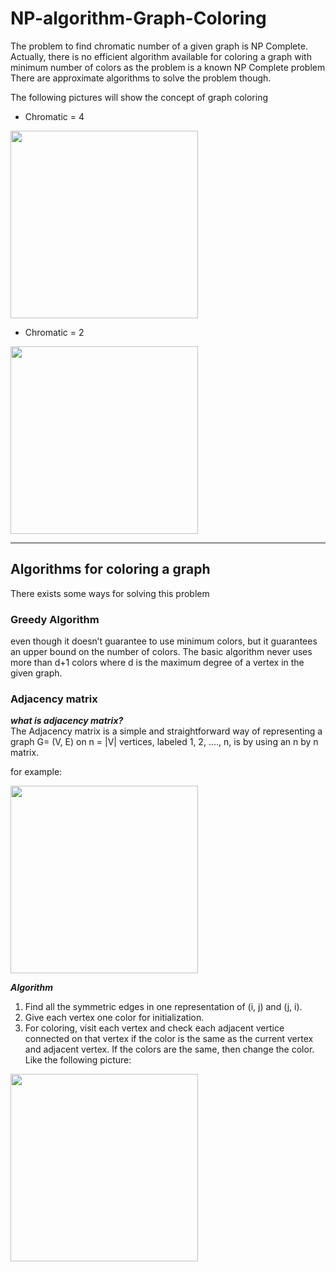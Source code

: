 # NP-algorithm-Graph-Coloring
The problem to find chromatic number of a given graph is NP Complete.  
Actually, there is no efficient algorithm available for coloring a graph with 
minimum number of colors as the problem is a known NP Complete problem
There are approximate algorithms to solve the problem though.

The following pictures will show the concept of graph coloring

 * Chromatic = 4

<img src="https://miro.medium.com/max/1400/1*RepNCTGsjs0SxeVPSzjguA.png" width="300">

 * Chromatic = 2

<img src="https://miro.medium.com/max/1400/1*CypxIsqimS2lSje756LaYQ.png" width="300">
 
***

## Algorithms for coloring a graph
There exists some ways for solving this problem  

### Greedy Algorithm  
even though it doesn’t guarantee to use minimum colors,
but it guarantees an upper bound on the number of colors. 
The basic algorithm never uses more than d+1 colors where d
is the maximum degree of a vertex in the given graph.

### Adjacency matrix
***what is adjacency matrix?***  
The Adjacency matrix is a simple and straightforward
way of representing a graph G= (V, E) on n = |V| vertices,
labeled 1, 2, …., n, is by using an n by n matrix.

for example:

<img src="https://miro.medium.com/max/1400/1*NrZ7eQOxHxD5B2Li4Di7AQ.jpeg" width="300">  

***Algorithm***
1. Find all the symmetric edges in one representation of (i, j) and (j, i).
2. Give each vertex one color for initialization.
3. For coloring, visit each vertex and check each adjacent vertice connected 
on that vertex if the color is the same as the current vertex and adjacent 
vertex. If the colors are the same, then change the color.
Like the following picture:
<img src="https://miro.medium.com/max/1400/1*E8XiagfQoD1_Kb2d-bTPSA.jpeg" width="300">  


<!-- https://antiguadominic.medium.com/graph-coloring-adjacency-matrix-discrete-math-problem-8bf98295e0d0 -->